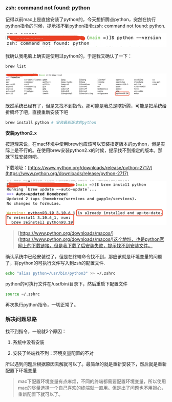 ### zsh: command not found: python

记得以前mac上是直接安装了python的，今天想折腾点python，突然在执行python指令的时候，提示找不到python指令:zsh: command not found: python.

![找不到python指令](./images/i8.png)

我确认我电脑上确实是使用过python的，于是我又确认了一下：

```bash
brew list
```

![确认了下python是存在的](./images/i9.png)

既然系统已经有了，但是又找不到指令。那可能是我总是瞎折腾，可能是把系统给折腾坏了吧，直接重新安装下吧

```bash
brew install python # 安装最新版本的python
```

**安装python2.x**

按道理来说，在mac环境中使用brew也应该可以安装指定版本的python，但是实际上是不行的。在使用brew安装python2.x的时候，提示找不到指定的版本。那就下载安装包吧。

下载地址：[https://www.python.org/downloads/release/python-2717/](https://www.python.org/downloads/release/python-2717)

![重新安装python，提示已经安装过了](./images/i10.png)

> [https://www.python.org/downloads/macos/](https://www.python.org/downloads/macos/)这个地址，也是python官网上的下载链接，但是我下载了后安装失败，提示找不到安装文件。

确认系统中已经安装过了，但是在终端命令找不到，那应该就是环境变量的问题了，将python的可执行文件写入到zsh的配置文件.

```bash
echo "alias python=/usr/bin/python3" >> ~/.zshrc
```

python的可执行文件在/usr/bin/目录下，然后重启下配置文件

```bash
source ~/.zshrc
```

再次执行python指令，一切正常了。

### 解决问题思路

找不到指令，一般就2个原因：

1. 系统中没有安装

2. 安装了终端找不到：环境变量配置的不对

所以遇到问题后根据原因去解就可以了。最简单的就是重新安装下，然后就是重新配置下环境变量

> mac下配置环境变量有点麻烦，不同的终端都需要配置环境变量，所以使用mac的尽量选择一个自己喜欢的终端就一直用。但是出了问题也不用担心，重新配置下就可以了。
